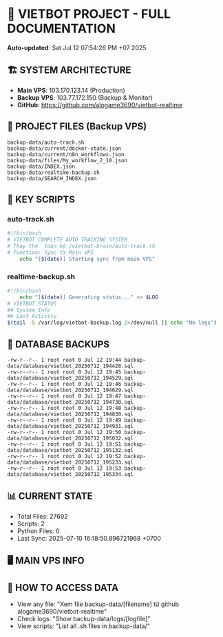 # 🤖 VIETBOT PROJECT - FULL DOCUMENTATION
**Auto-updated**: Sat Jul 12 07:54:26 PM +07 2025

## 🏗️ SYSTEM ARCHITECTURE
- **Main VPS**: 103.170.123.14 (Production)
- **Backup VPS**: 103.77.172.150 (Backup & Monitor)
- **GitHub**: https://github.com/alogame3690/vietbot-realtime

## 📁 PROJECT FILES (Backup VPS)
```
backup-data/auto-track.sh
backup-data/current/docker-state.json
backup-data/current/n8n_workflows.json
backup-data/files/My_workflow_2_10.json
backup-data/INDEX.json
backup-data/realtime-backup.sh
backup-data/SEARCH_INDEX.json
```

## 🔧 KEY SCRIPTS
### auto-track.sh
```bash
#!/bin/bash
# VIETBOT COMPLETE AUTO TRACKING SYSTEM
# Thay thế toàn bộ /vietbot-brain/auto-track.sh
# Function: Sync từ Main VPS
    echo "[$(date)] Starting sync from main VPS"
```
### realtime-backup.sh
```bash
#!/bin/bash
    echo "[$(date)] Generating status..." >> $LOG
# VIETBOT STATUS
## System Info
## Last Activity
$(tail -5 /var/log/vietbot-backup.log 2>/dev/null || echo "No logs")
```

## 💾 DATABASE BACKUPS
```
-rw-r--r-- 1 root root 0 Jul 12 19:44 backup-data/database/vietbot_20250712_194428.sql
-rw-r--r-- 1 root root 0 Jul 12 19:45 backup-data/database/vietbot_20250712_194529.sql
-rw-r--r-- 1 root root 0 Jul 12 19:46 backup-data/database/vietbot_20250712_194629.sql
-rw-r--r-- 1 root root 0 Jul 12 19:47 backup-data/database/vietbot_20250712_194730.sql
-rw-r--r-- 1 root root 0 Jul 12 19:48 backup-data/database/vietbot_20250712_194830.sql
-rw-r--r-- 1 root root 0 Jul 12 19:49 backup-data/database/vietbot_20250712_194931.sql
-rw-r--r-- 1 root root 0 Jul 12 19:50 backup-data/database/vietbot_20250712_195032.sql
-rw-r--r-- 1 root root 0 Jul 12 19:51 backup-data/database/vietbot_20250712_195132.sql
-rw-r--r-- 1 root root 0 Jul 12 19:52 backup-data/database/vietbot_20250712_195233.sql
-rw-r--r-- 1 root root 0 Jul 12 19:53 backup-data/database/vietbot_20250712_195334.sql
```

## 📊 CURRENT STATE
- Total Files: 27692
- Scripts: 2
- Python Files: 0
- Last Sync: 2025-07-10 16:18:50.896721968 +0700

## 🖥️ MAIN VPS INFO


## 🚨 HOW TO ACCESS DATA
- View any file: "Xem file backup-data/[filename] từ github alogame3690/vietbot-realtime"
- Check logs: "Show backup-data/logs/[logfile]"
- View scripts: "List all .sh files in backup-data/"
